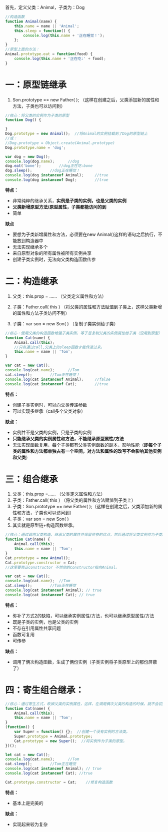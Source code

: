 首先，定义父类：Animal，子类为：Dog

```js
//构造函数
function Animal(name) {
	this.name = name || 'Animal';
	this.sleep = function() {
		console.log(this.name + '正在睡觉！');
	};
}
//原型上面的方法：
Animal.prototype.eat = function(food) {
	console.log(this.name + '正在吃:' + food);
}

```

# 一：原型链继承

1. Son.prototype == new Father( );  （这样在创建之后，父类添加新的属性和方法，子类也可以访问到）

```js
//核心：将父类的实例作为子类的原型
function Dog() {

}
Dog.prototype = new Animal();  //将Animal的实例挂载到了Dog的原型链上
//或：
//Dog.prototype = Object.create(Animal.prototype)
Dog.prototype.name = 'dog';

var dog = new Dog();
console.log(dog.name);		//dog
dog.eat('bone');		//dog正在吃:bone
dog.sleep();		//dog正在睡觉！
console.log(dog instanceof Animal);		//true
console.log(dog instanceof Dog);		//true
```

**特点：**

- 非常纯粹的继承关系，**实例是子类的实例，也是父类的实例**
- **父类新增原型方法/原型属性，子类都能访问的到**
- 简单

**缺点**

- 要想为子类新增属性和方法，必须要在new Animal()这样的语句之后执行，不能放到构造器中
- 无法实现继承多个
- 来自原型对象的所有属性被所有实例共享
- 创建子类实例时，无法向父类构造函数传参

# 二：构造继承

1. 父类：this.prop = ……  （父类定义属性和方法）
2. 子类：Father.call( this )   （将父类的属性和方法赋值到子类上，这样父类新增的属性和方法子类访问不到）

3. 子类：var son = new Son( )   （复制子类实例给子类）



```js
//核心：使用父类的构造函数增强子类实例，等于是复制父类的实例属性给子类（没用到原型）
function Cat(name) {
	Animal.call(this);
    //只有通过call,父类上的sleep函数才能传递过来。
	this.name = name || 'Tom';
}

var cat = new Cat();
console.log(cat.name);		//Tom
cat.sleep();		//Tom正在睡觉！
console.log(cat instanceof Animal);		//false
console.log(cat instanceof Cat);		//true
```

**特点：**

- 创建子类实例时，可以向父类传递参数
- 可以实现多继承（call多个父类对象）

**缺点：**

- 实例并不是父类的实例，只是子类的实例
- **只能继承父类的实例属性和方法，不能继承原型属性/方法**
- 无法实现函数复用，每个子类都有父类实例函数的副本，影响性能（**即每个子类的属性和方法都单独占有一个空间，对方法和属性的改写不会影响其他实例和父类**）

# 三：组合继承

1. 父类：this.prop =…… （父类定义属性和方法）
2. 子类：Father.call( this )   （将父类的属性和方法赋值到子类上）
3. 子类：Son.prototype == new Father( );（这样在创建之后，父类添加新的属性和方法，子类也可以访问到）
4. 子类：var son = new Son( )
5. 其实就是原型链+构造函数继承。

```js
//核心：通过调用父类构造，继承父类的属性并保留传参的优点，然后通过将父类实例作为子类原型，实现函数复用
function Cat(name) {
	Animal.call(this);
	this.name = name || 'Tom';
}
Cat.prototype = new Animal();
Cat.prototype.constructor = Cat;
//这里要修正constructor 不然他的constructor指向Animal。

var cat = new Cat();
console.log(cat.name);	//Tom
cat.sleep();		//Tom正在睡觉
console.log(cat instanceof Animal); // true
console.log(cat instanceof Cat); // true
```

**特点：**

- 弥补了方式2的缺陷，可以继承实例属性/方法，也可以继承原型属性/方法
- 既是子类的实例，也是父类的实例
- 不存在引用属性共享问题
- 函数可复用
- 可传参

**缺点：**

- 调用了俩次构造函数，生成了俩份实例（子类实例将子类原型上的那份屏蔽了）

# 四：寄生组合继承：

```js
//核心：通过寄生方式，砍掉父类的实例属性，这样，在调用俩次父类的构造的时候，就不会初始化俩次实例方法/属性，避免了组合继承的缺点。
function Cat(name) {
	Animal.call(this);
	this.name = name || 'Tom';
}
(function() {
	var Super = function() {};  //创建一个没有实例的方法类。
	Super.prototype = Animal.prototype;
	Cat.prototype = new Super();  //将实例作为子类的原型。
})();

let cat = new Cat();
console.log(cat.name);		//Tom
cat.sleep();		//Tom正在睡觉
console.log(cat instanceof Animal); // true
console.log(cat instanceof Cat); //true

Cat.prototype.constructor = Cat;	//修复构造函数

```

**特点：**

- 基本上是完美的

**缺点：**

- 实现起来较为复杂
